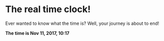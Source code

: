 # The real time clock!

Ever wanted to know what the time is? Well, your journey is about to end!

**The time is Nov 11, 2017, 10:17**